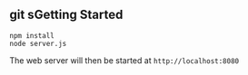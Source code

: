 git sGetting Started
---

```
npm install
node server.js
```

The web server will then be started at `http://localhost:8080`
